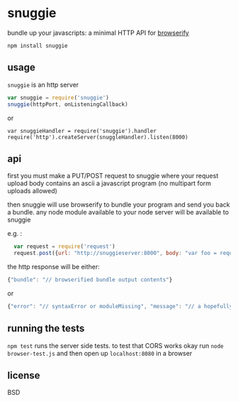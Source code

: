 # snuggie

bundle up your javascripts: a minimal HTTP API for [browserify](http://browserify.org)

```
npm install snuggie
```

## usage

`snuggie` is an http server

```javascript
var snuggie = require('snuggie')
snuggie(httpPort, onListeningCallback)
```

or

```
var snuggieHandler = require('snuggie').handler
require('http').createServer(snuggleHandler).listen(8000)
```

## api

first you must make a PUT/POST request to snuggie where your request upload body contains an ascii a javascript program (no multipart form uploads allowed)

then snuggie will use browserify to bundle your program and send you back a bundle. any node module available to your node server will be available to snuggie

e.g. :

```javascript
  var request = require('request')
  request.post({url: "http://snuggieserver:8000", body: "var foo = require('util')", json: true}).pipe(process.stdout)
```

the http response will be either:

```javascript
{"bundle": "// browserified bundle output contents"}
```

or

```javascript
{"error": "// syntaxError or moduleMissing", "message": "// a hopefully helpful error message"}
```

## running the tests

`npm test` runs the server side tests. to test that CORS works okay run `node browser-test.js` and then open up `localhost:8080` in a browser

## license

BSD
